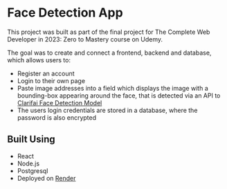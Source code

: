 # Face Detection App

This project was built as part of the final project for The Complete Web Developer in 2023: Zero to Mastery course on Udemy.

The goal was to create and connect a frontend, backend and database, which allows users to:

* Register an account 
* Login to their own page
* Paste image addresses into a field which displays the image with a bounding-box appearing around the face, that is detected via an API to [Clarifai Face Detection Model](https://clarifai.com/clarifai/main/models/face-detection)
* The users login credentials are stored in a database, where the password is also encrypted

## Built Using

* React
* Node.js
* Postgresql
* Deployed on [Render](https://render.com/)
